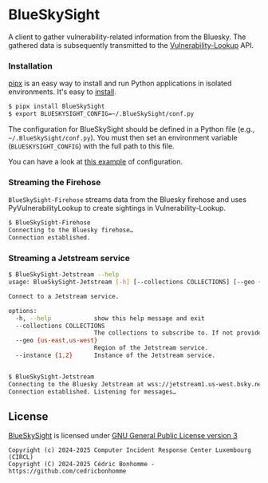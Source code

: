 # BlueSkySight

A client to gather vulnerability-related information from the Bluesky.
The gathered data is subsequently transmitted to the
[Vulnerability-Lookup](https://github.com/cve-search/vulnerability-lookup) API.


### Installation

[pipx](https://github.com/pypa/pipx) is an easy way to install and run Python applications in isolated environments.
It's easy to [install](https://github.com/pypa/pipx?tab=readme-ov-file#on-linux).

```bash
$ pipx install BlueSkySight
$ export BLUESKYSIGHT_CONFIG=~/.BlueSkySight/conf.py
```

The configuration for BlueSkySight should be defined in a Python file (e.g., ``~/.BlueSkySight/conf.py``).
You must then set an environment variable (``BLUESKYSIGHT_CONFIG``) with the full path to this file.

You can have a look at [this example](https://github.com/CIRCL/BlueSkySight/blob/main/blueskysight/conf_sample.py) of configuration.

### Streaming the Firehose


``BlueSkySight-Firehose`` streams data from the Bluesky firehose and uses PyVulnerabilityLookup to create sightings in Vulnerability-Lookup.

```bash
$ BlueSkySight-Firehose   
Connecting to the Bluesky firehose…
Connection established.
```

### Streaming a Jetstream service

```bash
$ BlueSkySight-Jetstream --help
usage: BlueSkySight-Jetstream [-h] [--collections COLLECTIONS] [--geo {us-east,us-west}] [--instance {1,2}]

Connect to a Jetstream service.

options:
  -h, --help            show this help message and exit
  --collections COLLECTIONS
                        The collections to subscribe to. If not provided, subscribe to all.
  --geo {us-east,us-west}
                        Region of the Jetstream service.
  --instance {1,2}      Instance of the Jetstream service.


$ BlueSkySight-Jetstream 
Connecting to the Bluesky Jetstream at wss://jetstream1.us-west.bsky.network/subscribe?wantedCollections=app.bsky.feed.post…
Connection established. Listening for messages…
```


## License

[BlueSkySight](https://github.com/CIRCL/BlueSkySight) is licensed under
[GNU General Public License version 3](https://www.gnu.org/licenses/gpl-3.0.html)

~~~
Copyright (c) 2024-2025 Computer Incident Response Center Luxembourg (CIRCL)
Copyright (C) 2024-2025 Cédric Bonhomme - https://github.com/cedricbonhomme
~~~
